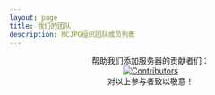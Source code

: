```yaml
---
layout: page
title: 我们的团队
description: MCJPG组织团队成员列表
---
```

<script setup>
import {
  VPTeamPage,
  VPTeamPageTitle,
  VPTeamMembers,
  VPTeamPageSection
} from 'vitepress/theme'
const code = [
    {
    avatar: '/teammate/SuiFeng.jpg',
    name: '随风潜入夜',
    title: '网络开发',
    desc: 'MCJPG官网和社区导航维护 | MC生电服腐竹',
    links: [
      { icon: 'github', link: 'https://github.com/ZhuYuxuan9302' },
      { icon: {
          svg: '<svg xmlns="http://www.w3.org/2000/svg" viewBox="0 0 512 512"><!--!Font Awesome Free 6.6.0 by @fontawesome - https://fontawesome.com License - https://fontawesome.com/license/free Copyright 2024 Fonticons, Inc.--><path d="M488.6 104.1C505.3 122.2 513 143.8 511.9 169.8V372.2C511.5 398.6 502.7 420.3 485.4 437.3C468.2 454.3 446.3 463.2 419.9 464H92C65.6 463.2 43.8 454.2 26.7 436.8C9.7 419.4 .8 396.5 0 368.2V169.8C.8 143.8 9.7 122.2 26.7 104.1C43.8 87.8 65.6 78.8 92 78H121.4L96.1 52.2C90.3 46.5 87.4 39.2 87.4 30.4C87.4 21.6 90.3 14.3 96.1 8.6C101.8 2.9 109.1 0 117.9 0C126.7 0 134 2.9 139.8 8.6L213.1 78H301.1L375.6 8.6C381.7 2.9 389.2 0 398 0C406.8 0 414.1 2.9 419.9 8.6C425.6 14.3 428.5 21.6 428.5 30.4C428.5 39.2 425.6 46.5 419.9 52.2L394.6 78L423.9 78C450.3 78.8 471.9 87.8 488.6 104.1H488.6zM449.8 173.8C449.4 164.2 446.1 156.4 439.1 150.3C433.9 144.2 425.1 140.9 416.4 140.5H96.1C86.5 140.9 78.6 144.2 72.5 150.3C66.3 156.4 63.1 164.2 62.7 173.8V368.2C62.7 377.4 66 385.2 72.5 391.7C79 398.2 86.9 401.5 96.1 401.5H416.4C425.6 401.5 433.4 398.2 439.7 391.7C446 385.2 449.4 377.4 449.8 368.2L449.8 173.8zM185.5 216.5C191.8 222.8 195.2 230.6 195.6 239.7V273C195.2 282.2 191.9 289.9 185.8 296.2C179.6 302.5 171.8 305.7 162.2 305.7C152.6 305.7 144.7 302.5 138.6 296.2C132.5 289.9 129.2 282.2 128.8 273V239.7C129.2 230.6 132.6 222.8 138.9 216.5C145.2 210.2 152.1 206.9 162.2 206.5C171.4 206.9 179.2 210.2 185.5 216.5H185.5zM377 216.5C383.3 222.8 386.7 230.6 387.1 239.7V273C386.7 282.2 383.4 289.9 377.3 296.2C371.2 302.5 363.3 305.7 353.7 305.7C344.1 305.7 336.3 302.5 330.1 296.2C323.1 289.9 320.7 282.2 320.4 273V239.7C320.7 230.6 324.1 222.8 330.4 216.5C336.7 210.2 344.5 206.9 353.7 206.5C362.9 206.9 370.7 210.2 377 216.5H377z"/></svg>'
        },
         link: 'https://space.bilibili.com/495322167' }
    ]
  },
  {
    avatar: '/teammate/Ленинград.jpg',
    name: 'Ленинград',
    title: '网站作者',
    desc: '为MCJPG网站提供了源码级的技术支持',
  },
  {
    avatar: '/teammate/fireguo.png',
    name: 'FireGuo',
    title: '技术支持',
    desc: '基础的技术问题解决（雾），风梨团队创始人（），状态监测与机器人负责人',
  },
]

const audits = [
  {
    avatar: '/teammate/Xiaosan.jpg',
    name: 'Xiaosan',
    title: '宣传',
    desc: '曙光生电服务器腐竹，唯一开学后有很多时间的人',
  },
  {
    avatar: '/teammate/北🐟.jpg',
    name: '深',
    title: '论坛主',
    desc: '社区论坛负责人，TuTuPixel服务器腐竹',
  },
  {
    avatar: '/teammate/WERTYUS11.jpg',
    name: 'WERTYUS11',
    title: '审核兼宣传',
    desc: 'HappyDog服务器腐竹，啥都会但啥都不精通（）（）会Replay和Bcut',
  }
]

const publicise = [
  {
    avatar: '/teammate/二氧化钛.jpg',
    name: '二氧化钛',
    title: '剪辑',
    desc: 'MCIC服主',
  },
  {
    avatar: '/teammate/WERTYUS11.jpg',
    name: 'WERTYUS11',
    title: '审核兼宣传',
    desc: 'HappyDog服务器腐竹，啥都会但啥都不精通（）（）会Replay和Bcut',
  }
]
</script>

<VPTeamPage>

  <VPTeamPageTitle>
    <template #title>我们的团队</template>
    <template #lead>认识一下 MCJPG 背后的成员，这是一个 MC服务器 技术交流与宣传组织，致力于通过更快、更安全的软件改善服务器生态系统</template>
  </VPTeamPageTitle>
  <VPTeamPageSection>
    <template #title>开发部</template>
    <template #lead>MCJPG 开发者帮助编写代码、审核成员服请求并保持项目的活力。通过贡献新社区服务和帮助完善旧服务，他们使 MCJPG 得以运行</template>
    <template #members>
      <VPTeamMembers size="small" :members="code" />
    </template>
  </VPTeamPageSection>
  <VPTeamPageSection>
    <template #title>社区部</template>
    <template #lead>MCJPG 社区部门通过审核新加入的成员服，以确保健康的生命力注入组织</template>
    <template #members>
      <VPTeamMembers size="small" :members="audits" />
    </template>
  </VPTeamPageSection>
  <VPTeamPageSection>
    <template #title>宣传部</template>
    <template #lead>MCJPG 宣传部通过对组织和成员服的宣传，来让更多的人知道我们的行动</template>
    <template #members>
      <VPTeamMembers size="small" :members="publicise" />
    </template>
  </VPTeamPageSection>

</VPTeamPage>


<center>帮助我们添加服务器的贡献者们：</center>

<center><a href="https://github.com/ZhuYuxuan9302/MCJPG/graphs/contributors">
  <img src="https://contrib.rocks/image?repo=ZhuYuxuan9302/MCJPG" alt="Contributors"/>
</a></center>

<center>对以上参与者致以敬意！</center>